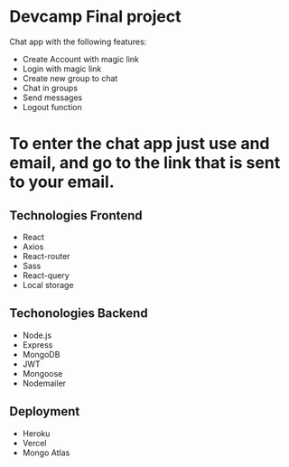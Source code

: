 # Devcamp Final project

Chat app with the following features:

- Create Account with magic link
- Login with magic link
- Create new group to chat
- Chat in groups
- Send messages
- Logout function
# To enter the chat app just use and email, and go to the link that is sent to your email.
## Technologies Frontend
- React
- Axios
- React-router
- Sass
- React-query
- Local storage

## Techonologies Backend
- Node.js
- Express
- MongoDB
- JWT
- Mongoose
- Nodemailer

## Deployment
- Heroku
- Vercel
- Mongo Atlas
